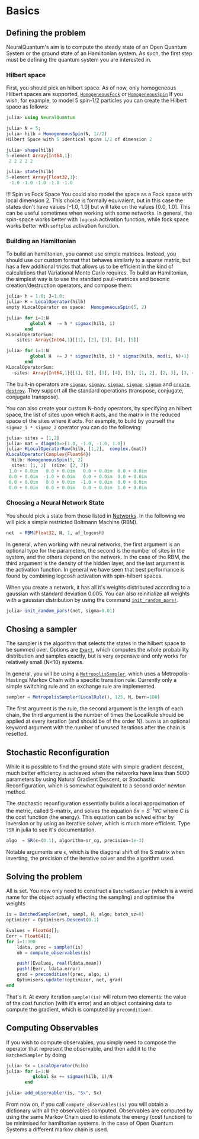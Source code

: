 # Basics

## Defining the problem

NeuralQuantum's aim is to compute the steady state of an Open Quantum System or the ground state of an Hamiltonian system. As such, the first step must be defining the quantum system you are interested in.

### Hilbert space

First, you should pick an hilbert space. As of now, only homogeneous Hilbert spaces are supported, [`HomogeneousFock`](@ref) or [`HomogeneousSpin`](@ref) If you wish, for example, to model 5 spin-1/2 particles you can create the Hilbert space as follows:

```julia
julia> using NeuralQuantum

julia> N = 5;
julia> hilb = HomogeneousSpin(N, 1//2)
Hilbert Space with 5 identical spins 1/2 of dimension 2

julia> shape(hilb)
5-element Array{Int64,1}:
 2 2 2 2 2

julia> state(hilb)
5-element Array{Float32,1}:
 -1.0 -1.0 -1.0 -1.0 -1.0
```

!!! Spin vs Fock Space
   You could also model the space as a Fock space with local dimension 2. This choice is formally equivalent, but in this case the states don't have values [-1.0, 1.0] but will take on the values [0.0, 1.0]. This can be useful sometimes when working with some networks. In general, the spin-space works better with `logcosh` activation function, while fock space works better with `softplus` activation function.


### Building an Hamiltonian

To build an hamiltonian, you cannot use simple matrices. Instead, you should use our custom format that behaves similarly to a sparse matrix, but has a few additional tricks that allows us to be efficient in the kind of calculations that Variational Monte Carlo requires.
To build an Hamiltonian, the simplest way is to use the standard pauli-matrices and bosonic creation/destruction operators, and compose them:

```julia
julia> h = 1.0; J=1.0;
julia> H = LocalOperator(hilb)
empty KLocalOperator on space:  HomogeneousSpin(5, 2)

julia> for i=1:N
         global H  -= h * sigmax(hilb, i)
       end
KLocalOperatorSum:
   -sites: Array{Int64,1}[[1], [2], [3], [4], [5]]

julia> for i=1:N
         global H  += J * sigmaz(hilb, i) * sigmaz(hilb, mod(i, N)+1)
       end
KLocalOperatorSum:
  -sites: Array{Int64,1}[[1], [2], [3], [4], [5], [1, 2], [2, 3], [3, 4], [4, 5], [1, 5]]
```

The built-in operators are [`sigmax`](@ref), [`sigmay`](@ref), [`sigmaz`](@ref), [`sigmap`](@ref),  [`sigmam`](@ref) and [`create`](@ref), [`destroy`](@ref). They support all the standard operations (transpose, conjugate, conjugate transpose).

You can also create your custom N-body operators, by specifying an hilbert space, the list of sites upon which it acts, and the matrix in the reduced space of the sites where it acts.
For example, to build by yourself the `sigmaz_1 * sigmaz_2` operator you can do the following:

```julia
julia> sites = [1,2]
julia> mat = diagm(0=>[1.0, -1.0, -1.0, 1.0])
julia> KLocalOperatorRow(hilb, [1,2],  complex.(mat))
KLocalOperator(Complex{Float64})
  Hilb: HomogeneousSpin(5, 2)
  sites: [1, 2]  (size: [2, 2])
 1.0 + 0.0im   0.0 + 0.0im   0.0 + 0.0im  0.0 + 0.0im
 0.0 + 0.0im  -1.0 + 0.0im   0.0 + 0.0im  0.0 + 0.0im
 0.0 + 0.0im   0.0 + 0.0im  -1.0 + 0.0im  0.0 + 0.0im
 0.0 + 0.0im   0.0 + 0.0im   0.0 + 0.0im  1.0 + 0.0im
```

### Choosing a Neural Network State

You should pick a state from those listed in [Networks](@ref). In the following we will pick a simple restricted Boltmann Machine (RBM).

```julia
net  = RBM(Float32, N, 1, af_logcosh)
```

In general, when working with neural networks, the first argument is an optional type for the parameters, the second is the number of sites in the system, and the others depend on the network. In the case of the RBM, the third argument is the density of the hidden layer, and the last argument is the activation function.
In general we have seen that best performance is found by combining logcosh activation with spin-hilbert spaces.

When you create a network, it has all it's weights distributed according to a gaussian with standard deviation 0.005.
You can also reinitialize all weights with a gaussian distribution by using the command [`init_random_pars!`](@ref).
```julia
julia> init_random_pars!(net, sigma=0.01)
```

## Chosing a sampler
The sampler is the algorithm that selects the states in the hilbert space to be
summed over. Options are [`Exact`](@ref), which computes the whole probability distribution and samples exactly, but is very expensive and only works for relatively small (N<10) systems.

In general, you will be using a [`MetropolisSampler`](@ref), which uses a Metropolis-Hastings Markov Chain with a specific transition rule.
Currently only a simple switching rule and an exchange rule are implemented.
```julia
sampler = MetropolisSampler(LocalRule(), 125, N, burn=100)
```

The first argument is the rule, the second argument is the length of each chain, the third argument is the number of times the LocalRule should be applied at every iteration (and should be of the order N). `burn` is an optional keyword argument with the number of unused iterations after the chain is resetted.

## Stochastic Reconfiguration
While it is possible to find the ground state with simple gradient descent, much better efficiency is achieved when the networks have less than 5000 parameters by using Natural Gradient Descent, or Stochastic Reconfiguration, which is somewhat equivalent to a second order newton method.

The stochastic reconfiguration essentially builds a local approximation of the metric, called S-matrix, and solves the equation $\delta x = S^{-1} \nabla C$ where $C$ is the cost function (the energy). This equation can be solved either by inversion or by using an iterative solver, which is much more efficient. Type `?SR` in julia to see it's documentation.
```julia
algo  = SR(ϵ=(0.1), algorithm=sr_cg, precision=1e-3)
```

Notable arguments are `ϵ`, which is the diagonal shift of the S matrix when inverting, the precision of the iterative solver and the algorithm used.

## Solving the problem
All is set. You now only need to construct a `BatchedSampler` (which is a weird name for the object actually effecting the sampling) and optimise the weights

```julia
is = BatchedSampler(net, sampl, H, algo; batch_sz=8)
optimizer = Optimisers.Descent(0.1)

Evalues = Float64[];
Eerr = Float64[];
for i=1:300
    ldata, prec = sample!(is)
    ob = compute_observables(is)

    push!(Evalues, real(ldata.mean))
    push!(Eerr, ldata.error)
    grad = precondition!(prec, algo, i)
    Optimisers.update!(optimizer, net, grad)
end
```

That's it. At every iteration `sample!(is)` will return two elements: the value of the cost function (with it's error) and an object containing data to compute the gradient, which is computed by `precondition!`.

## Computing Observables
If you wish to compute observables, you simply need to compose the operator that represent the observable, and then add it to the `BatchedSampler` by doing
```julia
julia> Sx = LocalOperator(hilb)
julia> for i=1:N
          global Sx += sigmax(hilb, i)/N
       end

julia> add_observable!(is, "Sx", Sx)
```

From now on, if you call `compute_observables(is)` you will obtain a dictionary with all the observables computed.
Observables are computed by using the same Markov Chain used to estimate the energy (cost function) to be minimised for hamiltonian systems. In the case of Open Quantum Systems a different markov chain is used.
